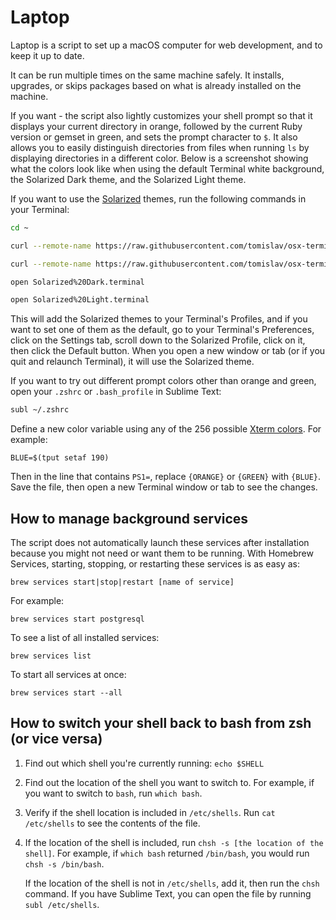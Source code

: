 <!-- https://gist.github.com/millermedeiros/6615994 -->
<!-- https://github.com/monfresh/laptop -->
<!-- https://github.com/thoughtbot/laptop -->

<!-- Hosts location: /etc/hosts -->

<!-- TODO:

   Explore other peoples shortcuts and scripts:
      https://gist.github.com/kjbrum/77b7af04191267b053e9
      https://ostechnix.com/list-useful-bash-keyboard-shortcuts/
      https://github.com/fliptheweb/bash-shortcuts-cheat-sheet

      https://www.cyberciti.biz/tips/bash-aliases-mac-centos-linux-unix.html
      https://robertharder.wordpress.com/2011/03/17/bash-profile-sharing-and-useful-scripts/
      https://dev.to/aviaryan/some-helpful-bash-scripts-i-use-daily-40bd

   - Create a node.js wrapper to pick which parts to run... then execute the bash file passing in args to control which parts run?
      - https://opensource.com/article/18/7/node-js-interactive-cli

   - Add back:
      alias reload="source ~/.profile"
      alias code="open -a 'Visual Studio Code.app'"

      alias watch="npm run watch"
      alias test="npm run test"

      alias lc="alias"
      alias ll="ls -lsG"
      alias ls="exa --long --header --git"
      # DECLARABLES #
        export LSCOLORS="fafxcxdxbxegedabagacad"
        export ANDROID_HOME=$HOME/Library/Android/sdk
        export PATH=$PATH:$ANDROID_HOME//platform-tools
        #export PS1="$: "
        export PS1="[\u@\h \W]\\$ "

      # GITHUB #

      ghns ()
      {
      # make it read the existing .gitconfig file and make a backup with time in the name
      # write to ~/.gitconfig
      cat >  "$HOME/.gitconfig" <<EOF
      [user]
            name = Neal Stanard
            email = nstanard@gmail.com
            username = nstanard
      EOF

      cat >  "$HOME/.ssh/config" <<EOF
      Host github.com
            HostName github.com
            User git
            AddKeysToAgent yes
            UseKeychain yes
            IdentityFile ~/.ssh/id_rsa
            IdentitiesOnly yes
      EOF

      }

 -->

Laptop
======
Laptop is a script to set up a macOS computer for web development, and to keep
it up to date.

It can be run multiple times on the same machine safely. It installs,
upgrades, or skips packages based on what is already installed on the machine.

If you want - the script also lightly customizes your shell prompt so that it displays your
current directory in orange, followed by the current Ruby version or gemset in
green, and sets the prompt character to `$`. It also allows you to easily
distinguish directories from files when running `ls` by displaying directories
in a different color. Below is a screenshot showing what the colors look like
when using the default Terminal white background, the Solarized Dark theme, and the Solarized Light theme.

If you want to use the [Solarized](http://ethanschoonover.com/solarized)
themes, run the following commands in your Terminal:
```bash
cd ~

curl --remote-name https://raw.githubusercontent.com/tomislav/osx-terminal.app-colors-solarized/master/Solarized%20Dark.terminal

curl --remote-name https://raw.githubusercontent.com/tomislav/osx-terminal.app-colors-solarized/master/Solarized%20Light.terminal

open Solarized%20Dark.terminal

open Solarized%20Light.terminal
```

This will add the Solarized themes to your Terminal's Profiles, and if you want to set one of them as the default, go to your Terminal's Preferences,
click on the Settings tab, scroll down to the Solarized Profile, click on it,
then click the Default button. When you open a new window or tab (or if you quit and relaunch Terminal), it will use the Solarized theme.

If you want to try out different prompt colors other than orange and green,
open your `.zshrc` or `.bash_profile` in Sublime Text:

```sh
subl ~/.zshrc
```

Define a new color variable using any of the 256 possible [Xterm colors](http://upload.wikimedia.org/wikipedia/commons/9/95/Xterm_color_chart.png). For example:

```
BLUE=$(tput setaf 190)
```

Then in the line that contains `PS1=`, replace `{ORANGE}` or `{GREEN}` with
`{BLUE}`. Save the file, then open a new Terminal window or tab to see the changes.


How to manage background services
----------------------------------------------------------
The script does not automatically launch these services after installation
because you might not need or want them to be running. With Homebrew Services,
starting, stopping, or restarting these services is as easy as:

```
brew services start|stop|restart [name of service]
```

For example:

```
brew services start postgresql
```

To see a list of all installed services:

```
brew services list
```

To start all services at once:

```
brew services start --all
```

How to switch your shell back to bash from zsh (or vice versa)
--------------------------------------------------------------
1. Find out which shell you're currently running: `echo $SHELL`
2. Find out the location of the shell you want to switch to. For example, if
   you want to switch to `bash`, run `which bash`.
3. Verify if the shell location is included in `/etc/shells`.
   Run `cat /etc/shells` to see the contents of the file.
4. If the location of the shell is included, run `chsh -s [the location of the shell]`.
   For example, if `which bash` returned `/bin/bash`, you would run `chsh -s /bin/bash`.

   If the location of the shell is not in `/etc/shells`, add it, then run the `chsh` command.
   If you have Sublime Text, you can open the file by running `subl /etc/shells`.
